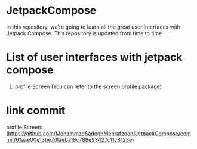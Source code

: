 # JetpackCompose
In this repository, we're going to learn all the great user interfaces with Jetpack Compose. 
 This repository is updated from time to time

# List of user interfaces with jetpack compose
 1. profile Screen (You can refer to the screen profile package)
 # link commit 
 profile Screen: (https://github.com/MohammadSadeghMehrafzoon/JetpackCompose/commit/61aae00e13be7dfaeba18c788e93427c11c8123e)

